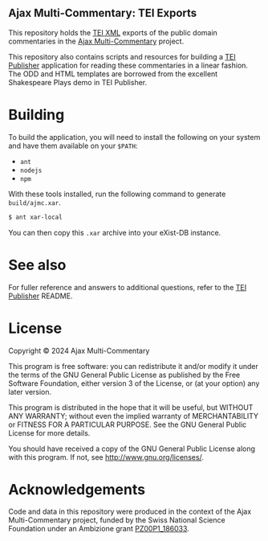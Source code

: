 Ajax Multi-Commentary: TEI Exports
------

This repository holds the [TEI XML](https://tei-c.org/) exports of the public domain commentaries in the [Ajax Multi-Commentary](https://github.com/AjaxMultiCommentary/ajmc) project.

This repository also contains scripts and resources for building a [TEI Publisher](https://teipublisher.com/) application for reading these commentaries in a linear fashion. The ODD and HTML templates are borrowed from the excellent Shakespeare Plays demo in TEI Publisher.

# Building

To build the application, you will need to install the following on your system and have them available on your `$PATH`:

- `ant`
- `nodejs`
- `npm`

With these tools installed, run the following command to generate `build/ajmc.xar`.

```sh
$ ant xar-local
```

You can then copy this `.xar` archive into your eXist-DB instance.

# See also

For fuller reference and answers to additional questions, refer to the [TEI Publisher](https://github.com/eeditiones/tei-publisher-app) README.

# License

Copyright © 2024 Ajax Multi-Commentary

This program is free software: you can redistribute it and/or modify it under the terms of the GNU General Public License as published by the Free Software Foundation, either version 3 of the License, or (at your option) any later version.

This program is distributed in the hope that it will be useful, but WITHOUT ANY WARRANTY; without even the implied warranty of MERCHANTABILITY or FITNESS FOR A PARTICULAR PURPOSE.  See the GNU General Public License for more details.

You should have received a copy of the GNU General Public License along with this program.  If not, see <http://www.gnu.org/licenses/>.

# Acknowledgements

Code and data in this repository were produced in the context of the Ajax Multi-Commentary project, funded by the Swiss National Science Foundation under an Ambizione grant [PZ00P1\_186033](http://p3.snf.ch/project-186033).
